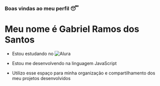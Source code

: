 ### Boas vindas ao meu perfil 😴

# Meu nome é Gabriel Ramos dos Santos

* Estou estudando no ![Alura](https://www.alura.com.br/)

* Estou me desenvolvendo na linguagem JavaScript
* Utilizo esse espaço para minha organização e compartilhamento dos meu projetos desenvolvidos
